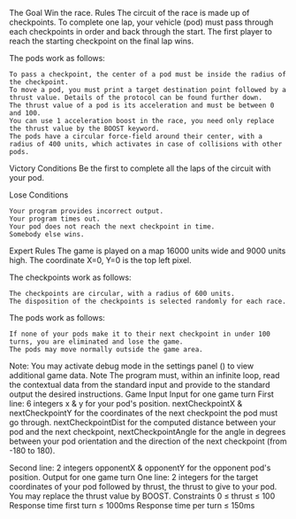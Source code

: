 
  The Goal
Win the race.
  Rules
The circuit of the race is made up of checkpoints. To complete one lap, your vehicle (pod) must pass through each checkpoints in order and back through the start. The first player to reach the starting checkpoint on the final lap wins.

The pods work as follows:

    To pass a checkpoint, the center of a pod must be inside the radius of the checkpoint.
    To move a pod, you must print a target destination point followed by a thrust value. Details of the protocol can be found further down.
    The thrust value of a pod is its acceleration and must be between 0 and 100.
    You can use 1 acceleration boost in the race, you need only replace the thrust value by the BOOST keyword.
    The pods have a circular force-field around their center, with a radius of 400 units, which activates in case of collisions with other pods.


Victory Conditions
Be the first to complete all the laps of the circuit with your pod.

Lose Conditions

    Your program provides incorrect output.
    Your program times out.
    Your pod does not reach the next checkpoint in time.
    Somebody else wins.

  Expert Rules
The game is played on a map 16000 units wide and 9000 units high. The coordinate X=0, Y=0 is the top left pixel.

The checkpoints work as follows:

    The checkpoints are circular, with a radius of 600 units.
    The disposition of the checkpoints is selected randomly for each race.

The pods work as follows:

    If none of your pods make it to their next checkpoint in under 100 turns, you are eliminated and lose the game.
    The pods may move normally outside the game area.


Note: You may activate debug mode in the settings panel () to view additional game data.
  Note
The program must, within an infinite loop, read the contextual data from the standard input and provide to the standard output the desired instructions.
  Game Input
Input for one game turn
First line: 6 integers x & y for your pod's position. nextCheckpointX & nextCheckpointY for the coordinates of the next checkpoint the pod must go through. nextCheckpointDist for the computed distance between your pod and the next checkpoint, nextCheckpointAngle for the angle in degrees between your pod orientation and the direction of the next checkpoint (from -180 to 180).

Second line: 2 integers opponentX & opponentY for the opponent pod's position.
Output for one game turn
One line: 2 integers for the target coordinates of your pod followed by thrust, the thrust to give to your pod. You may replace the thrust value by BOOST.
Constraints
0 ≤ thrust ≤ 100
Response time first turn ≤ 1000ms
Response time per turn ≤ 150ms
